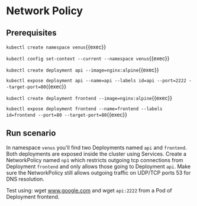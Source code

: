 # Network Policy

## Prerequisites

`kubectl create namespace venus`{{exec}}

`kubectl config set-context --current --namespace venus`{{exec}}

`kubectl create deployment api --image=nginx:alpine`{{exec}}

`kubectl expose deployment api --name=api --labels id=api --port=2222 --target-port=80`{{exec}}

`kubectl create deployment frontend --image=nginx:alpine`{{exec}}

`kubectl expose deployment frontend --name=frontend --labels id=frontend --port=80 --target-port=80`{{exec}}

## Run scenario

In namespace `venus` you'll find two Deployments named `api` and `frontend`. 
Both deployments are exposed inside the cluster using Services. Create a NetworkPolicy named `np1` which restricts outgoing tcp connections from Deployment `frontend` and only allows those going to Deployment `api`. 
Make sure the NetworkPolicy still allows outgoing traffic on UDP/TCP ports 53 for DNS resolution.

Test using: wget www.google.com and wget `api:2222` from a Pod of Deployment frontend.